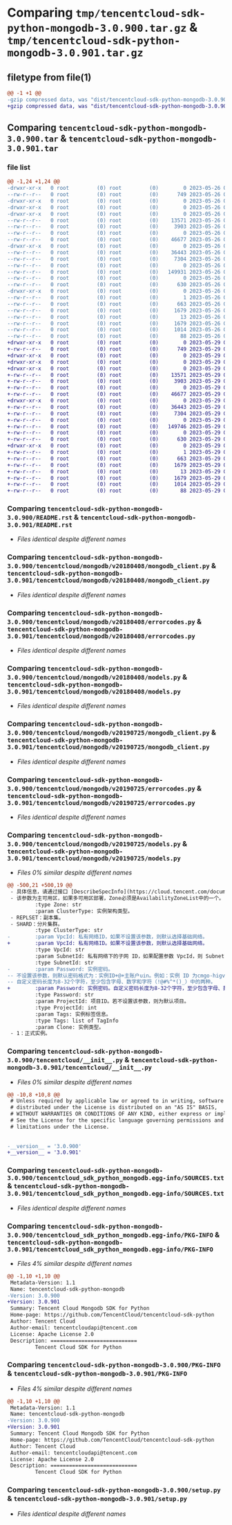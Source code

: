 # Comparing `tmp/tencentcloud-sdk-python-mongodb-3.0.900.tar.gz` & `tmp/tencentcloud-sdk-python-mongodb-3.0.901.tar.gz`

## filetype from file(1)

```diff
@@ -1 +1 @@
-gzip compressed data, was "dist/tencentcloud-sdk-python-mongodb-3.0.900.tar", last modified: Fri May 26 02:23:20 2023, max compression
+gzip compressed data, was "dist/tencentcloud-sdk-python-mongodb-3.0.901.tar", last modified: Mon May 29 02:32:14 2023, max compression
```

## Comparing `tencentcloud-sdk-python-mongodb-3.0.900.tar` & `tencentcloud-sdk-python-mongodb-3.0.901.tar`

### file list

```diff
@@ -1,24 +1,24 @@
-drwxr-xr-x   0 root         (0) root         (0)        0 2023-05-26 02:23:20.000000 tencentcloud-sdk-python-mongodb-3.0.900/
--rw-r--r--   0 root         (0) root         (0)      749 2023-05-26 02:23:20.000000 tencentcloud-sdk-python-mongodb-3.0.900/README.rst
-drwxr-xr-x   0 root         (0) root         (0)        0 2023-05-26 02:23:20.000000 tencentcloud-sdk-python-mongodb-3.0.900/tencentcloud/
-drwxr-xr-x   0 root         (0) root         (0)        0 2023-05-26 02:23:20.000000 tencentcloud-sdk-python-mongodb-3.0.900/tencentcloud/mongodb/
-drwxr-xr-x   0 root         (0) root         (0)        0 2023-05-26 02:23:20.000000 tencentcloud-sdk-python-mongodb-3.0.900/tencentcloud/mongodb/v20180408/
--rw-r--r--   0 root         (0) root         (0)    13571 2023-05-26 02:23:20.000000 tencentcloud-sdk-python-mongodb-3.0.900/tencentcloud/mongodb/v20180408/mongodb_client.py
--rw-r--r--   0 root         (0) root         (0)     3903 2023-05-26 02:23:20.000000 tencentcloud-sdk-python-mongodb-3.0.900/tencentcloud/mongodb/v20180408/errorcodes.py
--rw-r--r--   0 root         (0) root         (0)        0 2023-05-26 02:23:20.000000 tencentcloud-sdk-python-mongodb-3.0.900/tencentcloud/mongodb/v20180408/__init__.py
--rw-r--r--   0 root         (0) root         (0)    46677 2023-05-26 02:23:20.000000 tencentcloud-sdk-python-mongodb-3.0.900/tencentcloud/mongodb/v20180408/models.py
-drwxr-xr-x   0 root         (0) root         (0)        0 2023-05-26 02:23:20.000000 tencentcloud-sdk-python-mongodb-3.0.900/tencentcloud/mongodb/v20190725/
--rw-r--r--   0 root         (0) root         (0)    36443 2023-05-26 02:23:20.000000 tencentcloud-sdk-python-mongodb-3.0.900/tencentcloud/mongodb/v20190725/mongodb_client.py
--rw-r--r--   0 root         (0) root         (0)     7304 2023-05-26 02:23:20.000000 tencentcloud-sdk-python-mongodb-3.0.900/tencentcloud/mongodb/v20190725/errorcodes.py
--rw-r--r--   0 root         (0) root         (0)        0 2023-05-26 02:23:20.000000 tencentcloud-sdk-python-mongodb-3.0.900/tencentcloud/mongodb/v20190725/__init__.py
--rw-r--r--   0 root         (0) root         (0)   149931 2023-05-26 02:23:20.000000 tencentcloud-sdk-python-mongodb-3.0.900/tencentcloud/mongodb/v20190725/models.py
--rw-r--r--   0 root         (0) root         (0)        0 2023-05-26 02:23:20.000000 tencentcloud-sdk-python-mongodb-3.0.900/tencentcloud/mongodb/__init__.py
--rw-r--r--   0 root         (0) root         (0)      630 2023-05-26 02:23:20.000000 tencentcloud-sdk-python-mongodb-3.0.900/tencentcloud/__init__.py
-drwxr-xr-x   0 root         (0) root         (0)        0 2023-05-26 02:23:20.000000 tencentcloud-sdk-python-mongodb-3.0.900/tencentcloud_sdk_python_mongodb.egg-info/
--rw-r--r--   0 root         (0) root         (0)        1 2023-05-26 02:23:20.000000 tencentcloud-sdk-python-mongodb-3.0.900/tencentcloud_sdk_python_mongodb.egg-info/dependency_links.txt
--rw-r--r--   0 root         (0) root         (0)      663 2023-05-26 02:23:20.000000 tencentcloud-sdk-python-mongodb-3.0.900/tencentcloud_sdk_python_mongodb.egg-info/SOURCES.txt
--rw-r--r--   0 root         (0) root         (0)     1679 2023-05-26 02:23:20.000000 tencentcloud-sdk-python-mongodb-3.0.900/tencentcloud_sdk_python_mongodb.egg-info/PKG-INFO
--rw-r--r--   0 root         (0) root         (0)       13 2023-05-26 02:23:20.000000 tencentcloud-sdk-python-mongodb-3.0.900/tencentcloud_sdk_python_mongodb.egg-info/top_level.txt
--rw-r--r--   0 root         (0) root         (0)     1679 2023-05-26 02:23:20.000000 tencentcloud-sdk-python-mongodb-3.0.900/PKG-INFO
--rw-r--r--   0 root         (0) root         (0)     1014 2023-05-26 02:23:20.000000 tencentcloud-sdk-python-mongodb-3.0.900/setup.py
--rw-r--r--   0 root         (0) root         (0)       88 2023-05-26 02:23:20.000000 tencentcloud-sdk-python-mongodb-3.0.900/setup.cfg
+drwxr-xr-x   0 root         (0) root         (0)        0 2023-05-29 02:32:14.000000 tencentcloud-sdk-python-mongodb-3.0.901/
+-rw-r--r--   0 root         (0) root         (0)      749 2023-05-29 02:32:14.000000 tencentcloud-sdk-python-mongodb-3.0.901/README.rst
+drwxr-xr-x   0 root         (0) root         (0)        0 2023-05-29 02:32:14.000000 tencentcloud-sdk-python-mongodb-3.0.901/tencentcloud/
+drwxr-xr-x   0 root         (0) root         (0)        0 2023-05-29 02:32:14.000000 tencentcloud-sdk-python-mongodb-3.0.901/tencentcloud/mongodb/
+drwxr-xr-x   0 root         (0) root         (0)        0 2023-05-29 02:32:14.000000 tencentcloud-sdk-python-mongodb-3.0.901/tencentcloud/mongodb/v20180408/
+-rw-r--r--   0 root         (0) root         (0)    13571 2023-05-29 02:32:14.000000 tencentcloud-sdk-python-mongodb-3.0.901/tencentcloud/mongodb/v20180408/mongodb_client.py
+-rw-r--r--   0 root         (0) root         (0)     3903 2023-05-29 02:32:14.000000 tencentcloud-sdk-python-mongodb-3.0.901/tencentcloud/mongodb/v20180408/errorcodes.py
+-rw-r--r--   0 root         (0) root         (0)        0 2023-05-29 02:32:14.000000 tencentcloud-sdk-python-mongodb-3.0.901/tencentcloud/mongodb/v20180408/__init__.py
+-rw-r--r--   0 root         (0) root         (0)    46677 2023-05-29 02:32:14.000000 tencentcloud-sdk-python-mongodb-3.0.901/tencentcloud/mongodb/v20180408/models.py
+drwxr-xr-x   0 root         (0) root         (0)        0 2023-05-29 02:32:14.000000 tencentcloud-sdk-python-mongodb-3.0.901/tencentcloud/mongodb/v20190725/
+-rw-r--r--   0 root         (0) root         (0)    36443 2023-05-29 02:32:14.000000 tencentcloud-sdk-python-mongodb-3.0.901/tencentcloud/mongodb/v20190725/mongodb_client.py
+-rw-r--r--   0 root         (0) root         (0)     7304 2023-05-29 02:32:14.000000 tencentcloud-sdk-python-mongodb-3.0.901/tencentcloud/mongodb/v20190725/errorcodes.py
+-rw-r--r--   0 root         (0) root         (0)        0 2023-05-29 02:32:14.000000 tencentcloud-sdk-python-mongodb-3.0.901/tencentcloud/mongodb/v20190725/__init__.py
+-rw-r--r--   0 root         (0) root         (0)   149746 2023-05-29 02:32:14.000000 tencentcloud-sdk-python-mongodb-3.0.901/tencentcloud/mongodb/v20190725/models.py
+-rw-r--r--   0 root         (0) root         (0)        0 2023-05-29 02:32:14.000000 tencentcloud-sdk-python-mongodb-3.0.901/tencentcloud/mongodb/__init__.py
+-rw-r--r--   0 root         (0) root         (0)      630 2023-05-29 02:32:14.000000 tencentcloud-sdk-python-mongodb-3.0.901/tencentcloud/__init__.py
+drwxr-xr-x   0 root         (0) root         (0)        0 2023-05-29 02:32:14.000000 tencentcloud-sdk-python-mongodb-3.0.901/tencentcloud_sdk_python_mongodb.egg-info/
+-rw-r--r--   0 root         (0) root         (0)        1 2023-05-29 02:32:14.000000 tencentcloud-sdk-python-mongodb-3.0.901/tencentcloud_sdk_python_mongodb.egg-info/dependency_links.txt
+-rw-r--r--   0 root         (0) root         (0)      663 2023-05-29 02:32:14.000000 tencentcloud-sdk-python-mongodb-3.0.901/tencentcloud_sdk_python_mongodb.egg-info/SOURCES.txt
+-rw-r--r--   0 root         (0) root         (0)     1679 2023-05-29 02:32:14.000000 tencentcloud-sdk-python-mongodb-3.0.901/tencentcloud_sdk_python_mongodb.egg-info/PKG-INFO
+-rw-r--r--   0 root         (0) root         (0)       13 2023-05-29 02:32:14.000000 tencentcloud-sdk-python-mongodb-3.0.901/tencentcloud_sdk_python_mongodb.egg-info/top_level.txt
+-rw-r--r--   0 root         (0) root         (0)     1679 2023-05-29 02:32:14.000000 tencentcloud-sdk-python-mongodb-3.0.901/PKG-INFO
+-rw-r--r--   0 root         (0) root         (0)     1014 2023-05-29 02:32:14.000000 tencentcloud-sdk-python-mongodb-3.0.901/setup.py
+-rw-r--r--   0 root         (0) root         (0)       88 2023-05-29 02:32:14.000000 tencentcloud-sdk-python-mongodb-3.0.901/setup.cfg
```

### Comparing `tencentcloud-sdk-python-mongodb-3.0.900/README.rst` & `tencentcloud-sdk-python-mongodb-3.0.901/README.rst`

 * *Files identical despite different names*

### Comparing `tencentcloud-sdk-python-mongodb-3.0.900/tencentcloud/mongodb/v20180408/mongodb_client.py` & `tencentcloud-sdk-python-mongodb-3.0.901/tencentcloud/mongodb/v20180408/mongodb_client.py`

 * *Files identical despite different names*

### Comparing `tencentcloud-sdk-python-mongodb-3.0.900/tencentcloud/mongodb/v20180408/errorcodes.py` & `tencentcloud-sdk-python-mongodb-3.0.901/tencentcloud/mongodb/v20180408/errorcodes.py`

 * *Files identical despite different names*

### Comparing `tencentcloud-sdk-python-mongodb-3.0.900/tencentcloud/mongodb/v20180408/models.py` & `tencentcloud-sdk-python-mongodb-3.0.901/tencentcloud/mongodb/v20180408/models.py`

 * *Files identical despite different names*

### Comparing `tencentcloud-sdk-python-mongodb-3.0.900/tencentcloud/mongodb/v20190725/mongodb_client.py` & `tencentcloud-sdk-python-mongodb-3.0.901/tencentcloud/mongodb/v20190725/mongodb_client.py`

 * *Files identical despite different names*

### Comparing `tencentcloud-sdk-python-mongodb-3.0.900/tencentcloud/mongodb/v20190725/errorcodes.py` & `tencentcloud-sdk-python-mongodb-3.0.901/tencentcloud/mongodb/v20190725/errorcodes.py`

 * *Files identical despite different names*

### Comparing `tencentcloud-sdk-python-mongodb-3.0.900/tencentcloud/mongodb/v20190725/models.py` & `tencentcloud-sdk-python-mongodb-3.0.901/tencentcloud/mongodb/v20190725/models.py`

 * *Files 0% similar despite different names*

```diff
@@ -500,21 +500,19 @@
 - 具体信息，请通过接口 [DescribeSpecInfo](https://cloud.tencent.com/document/product/240/38567) 获取。
 - 该参数为主可用区，如果多可用区部署，Zone必须是AvailabilityZoneList中的一个。
         :type Zone: str
         :param ClusterType: 实例架构类型。
 - REPLSET：副本集。
 - SHARD：分片集群。
         :type ClusterType: str
-        :param VpcId: 私有网络ID，如果不设置该参数，则默认选择基础网络。
+        :param VpcId: 私有网络ID。如果不设置该参数，则默认选择基础网络。
         :type VpcId: str
         :param SubnetId: 私有网络下的子网 ID，如果配置参数 VpcId，则 SubnetId必须配置。
         :type SubnetId: str
-        :param Password: 实例密码。
-- 不设置该参数，则默认密码格式为：实例ID+@+主账户uin。例如：实例 ID 为cmgo-higv73ed，UIN 为100000001，则默认密码为：cmgo-higv73ed@100000001。 
-- 自定义密码长度为8-32个字符，至少包含字母、数字和字符（!@#%^*()_）中的两种。
+        :param Password: 实例密码。自定义密码长度为8-32个字符，至少包含字母、数字和字符（!@#%^*()_）中的两种。
         :type Password: str
         :param ProjectId: 项目ID。若不设置该参数，则为默认项目。
         :type ProjectId: int
         :param Tags: 实例标签信息。
         :type Tags: list of TagInfo
         :param Clone: 实例类型。
 - 1：正式实例。
```

### Comparing `tencentcloud-sdk-python-mongodb-3.0.900/tencentcloud/__init__.py` & `tencentcloud-sdk-python-mongodb-3.0.901/tencentcloud/__init__.py`

 * *Files 0% similar despite different names*

```diff
@@ -10,8 +10,8 @@
 # Unless required by applicable law or agreed to in writing, software
 # distributed under the License is distributed on an "AS IS" BASIS,
 # WITHOUT WARRANTIES OR CONDITIONS OF ANY KIND, either express or implied.
 # See the License for the specific language governing permissions and
 # limitations under the License.
 
 
-__version__ = '3.0.900'
+__version__ = '3.0.901'
```

### Comparing `tencentcloud-sdk-python-mongodb-3.0.900/tencentcloud_sdk_python_mongodb.egg-info/SOURCES.txt` & `tencentcloud-sdk-python-mongodb-3.0.901/tencentcloud_sdk_python_mongodb.egg-info/SOURCES.txt`

 * *Files identical despite different names*

### Comparing `tencentcloud-sdk-python-mongodb-3.0.900/tencentcloud_sdk_python_mongodb.egg-info/PKG-INFO` & `tencentcloud-sdk-python-mongodb-3.0.901/tencentcloud_sdk_python_mongodb.egg-info/PKG-INFO`

 * *Files 4% similar despite different names*

```diff
@@ -1,10 +1,10 @@
 Metadata-Version: 1.1
 Name: tencentcloud-sdk-python-mongodb
-Version: 3.0.900
+Version: 3.0.901
 Summary: Tencent Cloud Mongodb SDK for Python
 Home-page: https://github.com/TencentCloud/tencentcloud-sdk-python
 Author: Tencent Cloud
 Author-email: tencentcloudapi@tencent.com
 License: Apache License 2.0
 Description: ============================
         Tencent Cloud SDK for Python
```

### Comparing `tencentcloud-sdk-python-mongodb-3.0.900/PKG-INFO` & `tencentcloud-sdk-python-mongodb-3.0.901/PKG-INFO`

 * *Files 4% similar despite different names*

```diff
@@ -1,10 +1,10 @@
 Metadata-Version: 1.1
 Name: tencentcloud-sdk-python-mongodb
-Version: 3.0.900
+Version: 3.0.901
 Summary: Tencent Cloud Mongodb SDK for Python
 Home-page: https://github.com/TencentCloud/tencentcloud-sdk-python
 Author: Tencent Cloud
 Author-email: tencentcloudapi@tencent.com
 License: Apache License 2.0
 Description: ============================
         Tencent Cloud SDK for Python
```

### Comparing `tencentcloud-sdk-python-mongodb-3.0.900/setup.py` & `tencentcloud-sdk-python-mongodb-3.0.901/setup.py`

 * *Files identical despite different names*

